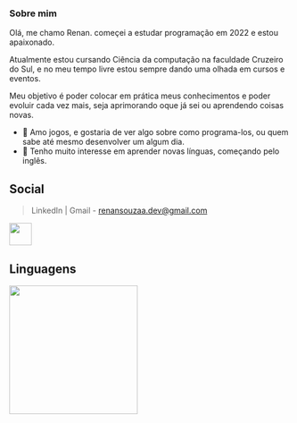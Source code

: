 ### Sobre mim 

Olá, me chamo Renan. começei a estudar programação em 2022 e estou apaixonado.

Atualmente estou cursando Ciência da computação na faculdade Cruzeiro do Sul, e no meu tempo livre estou sempre dando uma olhada em cursos e eventos.

Meu objetivo é poder colocar em prática meus conhecimentos e poder evoluir cada vez mais, seja aprimorando oque já sei ou aprendendo coisas novas.

- 👾 Amo jogos, e gostaria de ver algo sobre como programa-los, ou quem sabe até mesmo desenvolver um algum dia.
- 🗽 Tenho muito interesse em aprender novas línguas, começando pelo inglês.

## Social
>LinkedIn | Gmail - renansouzaa.dev@gmail.com
<div justify="center">
  <a href="https://www.linkedin.com/in/renan-souza-039574236/" target="_blank"><img width="40px" heigh="40px" src="https://img.icons8.com/color/48/000000/linkedin.png"/></a>
</div>

## Linguagens
<img src="https://github-readme-stats.vercel.app/api/top-langs/?username=RenanSouz&layout=compact&langs_count=16&theme=tokyonight" height="230px"/>

<!--
<a href="https://discord.com/channels/Renan#7312" target="_blank"><img width="40px" heigh="40px" src="https://img.icons8.com/color/48/000000/discord-logo.png"/></a>
  <a href="mailto:renansouza.sm@gmail.com" target="_blank"><img width="40px" heigh="40px" src="https://img.icons8.com/color/48/000000/google-plus--v1.png" target="_blank"></a>
  <a href="https://www.linkedin.com/in/renan-souza-039574236/" target="_blank"><img width="40px" heigh="40px" src="https://user-images.githubusercontent.com/101893896/171057609-c78c7c77-27ab-47ae-ad58-e3533d00af3e.svg"/></a>
